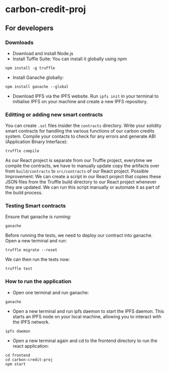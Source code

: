 # carbon-credit-proj

## For developers
### Downloads
- Download and install Node.js
- Install Tuffle Suite: You can install it globally using npm
```
npm install -g truffle
```
- Install Ganache globally:
```
npm install ganache --global
```
- Download IPFS via the IPFS website. Run `ipfs init` in your terminal to initialise IPFS on your machine and create a new IPFS repository.

### Editting or adding new smart contracts
You can create `.sol` files insider the `contracts` directory. Write your solidity smart contracts for handling the various functions of our carbon credits system. Compile your contacts to check for any errors and generate ABI (Application Binary Interface):
```
truffle compile
```
As our React project is separate from our Truffle project, everytime we compile the contracts, we have to manually update copy the artifacts over from `build/contracts` to `src/contracts` of our React project. Possible Improvement: We can create a script in our React project that copies these JSON files from the Truffle build directory to our React project whenever they are updated. We can run this script manually or automate it as part of the build process.

### Testing Smart contracts
Ensure that ganache is running:
```
ganache
```
Before running the tests, we need to deploy our contract into ganache. Open a new terminal and run:
```
truffle migrate --reset
```
We can then run the tests now:
```
truffle test
```
### How to run the application
- Open one terminal and run ganache:
```
ganache
```
- Open a new terminal and run ipfs daemon to start the IPFS daemon. This starts an IPFS node on your local machine, allowing you to interact with the IPFS network.
```
ipfs daemon
```
- Open a  new terminal again and cd to the frontend directory to run the react application:
```
cd frontend
cd carbon-credit-proj
npm start
```